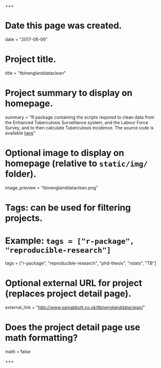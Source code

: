 +++
# Date this page was created.
date = "2017-06-06"

# Project title.
title = "tbinenglanddataclean"

# Project summary to display on homepage.
summary = "R package containing the scripts required to clean data from the Enhanced Tuberculosis Surveillance system, and the Labour Force Survey, and to then calculate Tuberculosis incidence. The source code is available [here](https://github.com/seabbs/tbinenglanddataclean)"

# Optional image to display on homepage (relative to `static/img/` folder).
image_preview = "tbinenglanddataclean.png"

# Tags: can be used for filtering projects.
# Example: `tags = ["r-package", "reproducible-research"]`
tags = ["r-package", "reproducible-research", "phd-thesis", "rstats", "TB"]

# Optional external URL for project (replaces project detail page).
external_link = "http://www.samabbott.co.uk/tbinenglanddataclean/"

# Does the project detail page use math formatting?
math = false

+++

